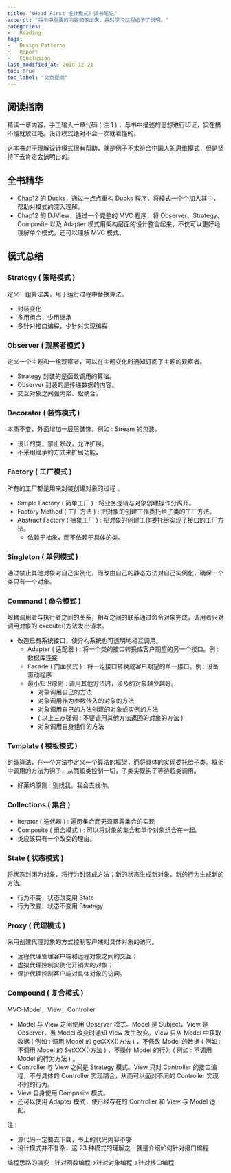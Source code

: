 ```yaml
---
title: "《Head First 设计模式》读书笔记"
excerpt: "将书中重要的内容摘取出来，并对学习过程给予了说明。"
categories:
-   Reading
tags:
-   Design Patterns
-   Report
-   Conclusion
last_modified_at: 2018-12-21
toc: true
toc_label: "文章提纲"
---
```


## 阅读指南

精读一章内容，手工输入一章代码 ( 注 1 ) ，与书中描述的思想进行印证，实在搞不懂就放过吧。设计模式绝对不会一次就看懂的。

这本书对于理解设计模式很有帮助，就是例子不太符合中国人的思维模式，但是坚持下去肯定会搞明白的。

## 全书精华

-   Chap12 的 Ducks，通过一点点重构 Ducks 程序，将模式一个个加入其中，帮助对模式的深入理解。
-   Chap12 的 DJView，通过一个完整的 MVC 程序，将 Observer、Strategy、Composite 以及 Adapter 模式用架构层面的设计整合起来，不仅可以更好地理解单个模式，还可以理解 MVC 模式。

## 模式总结

### Strategy ( 策略模式 )

定义一组算法类，用于运行过程中替换算法。

-   封装变化
-   多用组合，少用继承
-   多针对接口编程，少针对实现编程

### Observer ( 观察者模式 )

定义一个主题和一组观察者，可以在主题变化时通知订阅了主题的观察者。

-   Strategy 封装的是函数调用的算法。
-   Observer 封装的是传递数据的内容。
-   交互对象之间强内聚、松耦合。

### Decorator ( 装饰模式 )

本质不变，外面增加一层层装饰。例如 : Stream 的包装。

-   设计的类，禁止修改，允许扩展。
-   不采用继承的方式来扩展功能。

### Factory ( 工厂模式 )

所有的工厂都是用来封装创建对象的过程    。

-   Simple Factory ( 简单工厂 ) : 将业务逻辑与对象创建操作分离开。
-   Factory Method ( 工厂方法 ) : 把对象的创建工作委托给子类的工厂方法。
-   Abstract Factory ( 抽象工厂 ) : 把对象的创建工作委托给实现了接口的工厂方法。
    -   依赖于抽象，而不依赖于具体的类。

### Singleton ( 单例模式 )

通过禁止其他对象对自己实例化，而改由自己的静态方法对自己实例化，确保一个类只有一个对象。

### Command ( 命令模式 )

解耦调用者与执行者之间的关系，相互之间的联系通过命令对象完成，调用者只对调用对象的 execute()方法发出请求。

-   改造已有系统接口，使异构系统也可透明地相互调用。
    -   Adapter ( 适配器 ) : 将一个类的接口转换成客户期望的另一个接口。例 : 数据库连接
    -   Facade ( 门面模式 ) : 将一组接口转换成客户期望的单一接口。例 : 设备驱动程序
    -   最小知识原则 : 调用其他方法时，涉及的对象越少越好。
        -   对象调用自己的方法
        -   对象调用作为参数传入的对象的方法
        -   对象调用自己的方法创建的对象或实例的方法
        -   ( 以上三点强调 : 不要调用其他方法返回的对象的方法 )
        -   对象调用自身组件的方法

### Template ( 模板模式 )

封装算法，在一个方法中定义一个算法的框架，而将具体的实现委托给子类。框架中调用的方法为钩子，从而超类控制一切，子类实现钩子等待超类调用。

-   好莱坞原则 : 别找我，我会去找你。

### Collections ( 集合 )

-   Iterator ( 迭代器 ) : 遍历集合而无须暴露集合的实现
-   Composite ( 组合模式 ) : 可以将对象的集合和单个对象组合在一起。
-   类应该只有一个改变的理由。

### State ( 状态模式 )

将状态封闭为对象，将行为封装成方法；新的状态生成新对象，新的行为生成新的方法。

-   行为不变，状态改变用 State
-   行为改变，状态不变用 Strategy

### Proxy ( 代理模式 )

采用创建代理对象的方式控制客户端对具体对象的访问。

-   远程代理管理客户端和远程对象之间的交互；
-   虚拟代理控制实例化开销大的对象；
-   保护代理控制客户端对具体对象的访问。

### Compound ( 复合模式 )

MVC-Model，View，Controller

-   Model 与 View 之间使用 Observer 模式。Model 是 Subject，View 是 Observer，当 Model 改变时通知 View 发生改变。View 只从 Model 中获取数据 ( 例如 : 调用 Model 的 getXXX()方法 ) ，不修改 Model 的数据 ( 例如 : 不调用 Model 的 SetXXX()方法 ) ，不操作 Model 的行为 ( 例如 : 不调用 Model 的行为方法 ) 。
-   Controller 与 View 之间是 Strategy 模式。View 只对 Controller 的接口编程，不与具体的 Controller 实现耦合，从而可以面对不同的 Controller 实现不同的行为。
-   View 自身使用 Composite 模式。
-   还可以使用 Adapter 模式，使已经存在的 Controller 和 View 与 Model 适配。

注 :

-   源代码一定要去下载，书上的代码内容不够
-   设计模式并不复杂，这 23 种模式的理解之一就是介绍如何针对接口编程

编程思路的演变 : 针对函数编程→针对对象编程→针对接口编程
